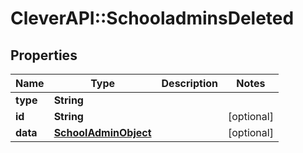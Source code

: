 # CleverAPI::SchooladminsDeleted

## Properties
Name | Type | Description | Notes
------------ | ------------- | ------------- | -------------
**type** | **String** |  | 
**id** | **String** |  | [optional] 
**data** | [**SchoolAdminObject**](SchoolAdminObject.md) |  | [optional] 


